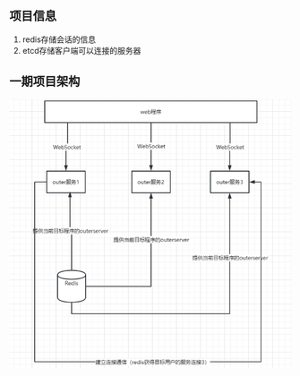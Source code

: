 ## 项目信息

1. redis存储会话的信息
2. etcd存储客户端可以连接的服务器



## 一期项目架构

![image-20230627152353402](image/README/image-20230627152353402.png)